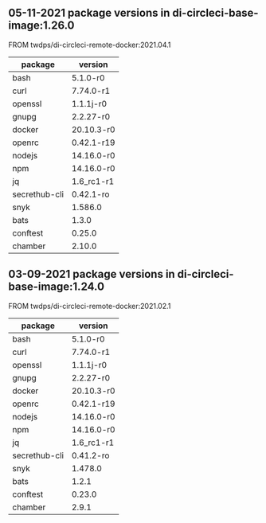 ## 05-11-2021 package versions in di-circleci-base-image:1.26.0

FROM twdps/di-circleci-remote-docker:2021.04.1  

| package         | version     |
|-----------------|-------------|
| bash            | 5.1.0-r0    |
| curl            | 7.74.0-r1   |
| openssl         | 1.1.1j-r0   |
| gnupg           | 2.2.27-r0   |
| docker          | 20.10.3-r0  |
| openrc          | 0.42.1-r19  |
| nodejs          | 14.16.0-r0  |
| npm             | 14.16.0-r0  |
| jq              | 1.6_rc1-r1  |
| secrethub-cli   | 0.42.1-ro   |
| snyk            | 1.586.0     |
| bats            | 1.3.0       |
| conftest        | 0.25.0      |
| chamber         | 2.10.0      |


## 03-09-2021 package versions in di-circleci-base-image:1.24.0

FROM twdps/di-circleci-remote-docker:2021.02.1  

| package         | version     |
|-----------------|-------------|
| bash            | 5.1.0-r0    |
| curl            | 7.74.0-r1   |
| openssl         | 1.1.1j-r0   |
| gnupg           | 2.2.27-r0   |
| docker          | 20.10.3-r0  |
| openrc          | 0.42.1-r19  |
| nodejs          | 14.16.0-r0  |
| npm             | 14.16.0-r0  |
| jq              | 1.6_rc1-r1  |
| secrethub-cli   | 0.41.2-ro   |
| snyk            | 1.478.0     |
| bats            | 1.2.1       |
| conftest        | 0.23.0      |
| chamber         | 2.9.1       |
